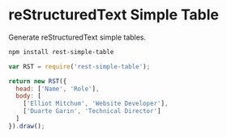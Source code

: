 # reStructuredText Simple Table

Generate reStructuredText simple tables.

```bash
npm install rest-simple-table
```

```javascript
var RST = require('rest-simple-table');

return new RST({
  head: ['Name', 'Role'],
  body: [
    ['Elliot Mitchum', 'Website Developer'],
    ['Duarte Garin', 'Technical Director']
  ]
}).draw();
```